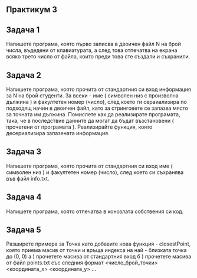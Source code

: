 ## Практикум 3

## Задача 1
Напишете програма, която първо записва в двоичен файл N на
брой числа, въдедени от клавиатурата, а след това отпечатва на
екрана всяко трето число от файла, които преди това сте създали и
съхранили.

## Задача 2
 Напишете програма, която прочита от стандартния си вход
информация за N на брой студенти. За всеки - име ( символен низ с
произволна дължина ) и факултетен номер (число), след което ги
сераиализира по подходящ начин в двоичен файл, като за
стринговете се запазва място за точната им дължина. Помислете
как да реализирате програмата, така, че в последствие данните да
могат да бъдат възстановени ( прочетени от програмата ).
Реализирайте функция, която десериализира запазената
информация.

## Задача 3
Напишете програма, която прочита от стандартния си вход име
( символен низ ) и факултетен номер (число), след което си съхранява
във файл info.txt.

## Задача 4
Напишете програма, която отпечатва в конозлата собствения си код.

## Задача 5
Разширете примера за Точка като добавите нова функция -
closestPoint, която приема масив от точки и връща индекса на най -
близката точка до (0, 0)
а ) прочетете масива от стандартния вход
б ) прочетете масива от файл points.txt със следния формат
<число_брой_точки>
<координата_х> <координата_у>
…
